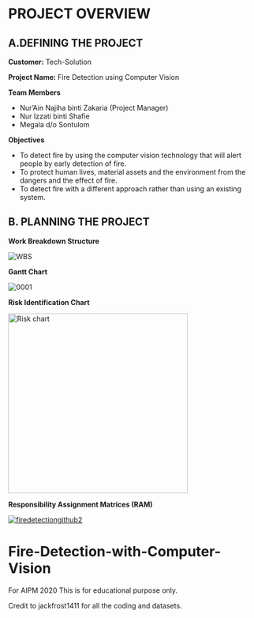 # PROJECT OVERVIEW
## A.DEFINING THE PROJECT 

**Customer:** Tech-Solution

**Project Name:** Fire Detection using Computer Vision

**Team Members**
- Nur’Ain Najiha binti Zakaria (Project Manager)
- Nur Izzati binti Shafie
- Megala d/o Sontulom

**Objectives**
- To detect fire by using the computer vision technology that will alert people by
early detection of fire.
- To protect human lives, material assets and the environment from the dangers
and the effect of fire.
- To detect fire with a different approach rather than using an existing system.


## B. PLANNING THE PROJECT

**Work Breakdown Structure**

![WBS](https://user-images.githubusercontent.com/74091122/106426157-12546d80-64a0-11eb-8ac7-ba669c5d593e.png)


**Gantt Chart**

![0001](https://user-images.githubusercontent.com/74091122/106426414-85f67a80-64a0-11eb-9cf5-a387433d605f.jpg)


**Risk Identification Chart**

<img width="364" alt="Risk chart" src="https://user-images.githubusercontent.com/74091122/106426924-6b70d100-64a1-11eb-8152-fa76e266a1a4.PNG">


**Responsibility Assignment Matrices (RAM)**








[![firedetectiongithub2](https://user-images.githubusercontent.com/74091122/105935614-3ae9fb00-608d-11eb-85fe-4d02c26b0661.png)](https://www.youtube.com/watch?v=Ws1ZOpu5PCA&feature=youtu.be)

# Fire-Detection-with-Computer-Vision
For AIPM 2020
This is for educational purpose only.

Credit to jackfrost1411 for all the coding and datasets.
